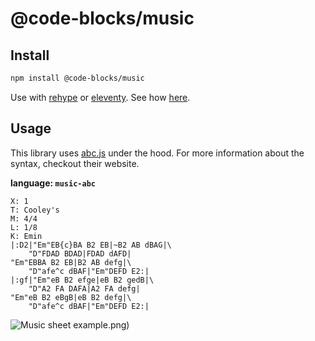 # @code-blocks/music

## Install

```bash
npm install @code-blocks/music
```

Use with [rehype](https://github.com/rehypejs/rehype) or [eleventy](https://www.11ty.dev/). See how [here](https://github.com/idris-maps/code-blocks).

## Usage

This library uses [abc.js](https://www.abcjs.net/) under the hood. For more information about the syntax, checkout their website.

**language: `music-abc`**

```
X: 1
T: Cooley's
M: 4/4
L: 1/8
K: Emin
|:D2|"Em"EB{c}BA B2 EB|~B2 AB dBAG|\
	"D"FDAD BDAD|FDAD dAFD|
"Em"EBBA B2 EB|B2 AB defg|\
	"D"afe^c dBAF|"Em"DEFD E2:|
|:gf|"Em"eB B2 efge|eB B2 gedB|\
	"D"A2 FA DAFA|A2 FA defg|
"Em"eB B2 eBgB|eB B2 defg|\
	"D"afe^c dBAF|"Em"DEFD E2:|
```

![Music sheet example](https://raw.githubusercontent.com/idris-maps/code-blocks/master/assets/example_music).png)

